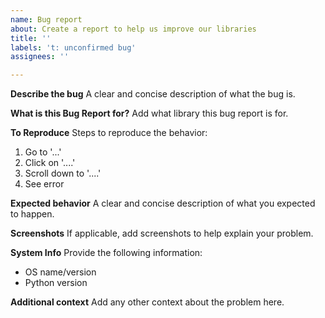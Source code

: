 ```yaml
---
name: Bug report
about: Create a report to help us improve our libraries
title: ''
labels: 't: unconfirmed bug'
assignees: ''

---
```


**Describe the bug**
A clear and concise description of what the bug is.

**What is this Bug Report for?**
Add what library this bug report is for.

**To Reproduce**
Steps to reproduce the behavior:
1. Go to '...'
2. Click on '....'
3. Scroll down to '....'
4. See error

**Expected behavior**
A clear and concise description of what you expected to happen.

**Screenshots**
If applicable, add screenshots to help explain your problem.

**System Info**
Provide the following information:
- OS name/version
- Python version

**Additional context**
Add any other context about the problem here.
